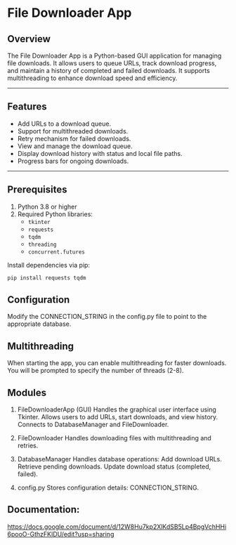 # File Downloader App

## Overview
The File Downloader App is a Python-based GUI application for managing file downloads. It allows users to queue URLs, track download progress, and maintain a history of completed and failed downloads. 
It supports multithreading to enhance download speed and efficiency.

---

## Features
- Add URLs to a download queue.
- Support for multithreaded downloads.
- Retry mechanism for failed downloads.
- View and manage the download queue.
- Display download history with status and local file paths.
- Progress bars for ongoing downloads.

---

## Prerequisites
1. Python 3.8 or higher
2. Required Python libraries:
   - `tkinter`
   - `requests`
   - `tqdm`
   - `threading`
   - `concurrent.futures`

Install dependencies via pip:
```bash
pip install requests tqdm
```

## Configuration
Modify the CONNECTION_STRING in the config.py file to point to the appropriate database.

## Multithreading
When starting the app, you can enable multithreading for faster downloads. You will be prompted to specify the number of threads (2-8).

## Modules

1. FileDownloaderApp (GUI)
Handles the graphical user interface using Tkinter.
Allows users to add URLs, start downloads, and view history.
Connects to DatabaseManager and FileDownloader.

2. FileDownloader
Handles downloading files with multithreading and retries.

3. DatabaseManager
Handles database operations:
Add download URLs.
Retrieve pending downloads.
Update download status (completed, failed).

4. config.py
Stores configuration details: CONNECTION_STRING.

## Documentation:
https://docs.google.com/document/d/12W8Hu7kp2XlKdSB5Lp4BpgVchHHi6pooO-GthzFKIDU/edit?usp=sharing